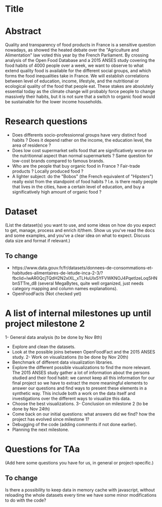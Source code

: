 # Title

# Abstract
Quality and transparency of food products in France is a sensitive question nowadays, as showed the heated debate over the "Agriculture and Alimentation" law voted this year by the French Parliament. By crossing analysis of the Open Food Database and a 2015 ANSES study covering the food habits of 4000 people over a week, we want to observe to what extend quality food is available for the different social groups, and which forms the food inequalities take in France. We will establish correlations between level of education, income, lifestyle, and the nutritional or ecological quality of the food that people eat. These stakes are absolutely essential today as the climate change will probably force people to change massively their habits, but it is not sure that a switch to organic food would be sustainable for the lower income households.

# Research questions
* Does differents socio-professionnal groups have very distinct food habits ? Does it depend rather on the income, the education level, the area of residence ?
* Does low cost supermarket sells food that are significatively worse on the nutritionnal aspect than normal supermarkets ? Same question for low-cost brands compared to famous brands.
* Who are the people that buy organic food in France ? Fair-trade products ? Locally produced food ?
* A lighter subject: do the "Bobos" (the French equivalent of "Hipsters") really exist from the standpoint of food habits ? I.e. is there really people that lives in the cities, have a certain level of education, and buy a significatively high amount of organic food ?

# Dataset
(List the dataset(s) you want to use, and some ideas on how do you expect to get, manage, process and enrich it/them. Show us you've read the docs and some examples, and you've a clear idea on what to expect. Discuss data size and format if relevant.)
## To change
<ul>
<li>https://www.data.gouv.fr/fr/datasets/donnees-de-consommations-et-habitudes-alimentaires-de-letude-inca-2-3/?fbclid=IwAR0QcjTQdH2N2xIXL_xTLHuUIx5YFVWKNOJ4PqetIzeLoq5HNbnSTTre_d8 (several MegaBytes, quite well organized, just needs category mapping and column names explanations).</li>
<li>OpenFoodFacts (Not checked yet)</li>
</ul>

# A list of internal milestones up until project milestone 2
1- General data analysis (to be done by Nov 8th)
- Explore and clean the datasets.
- Look at the possible joins between OpenFoodFact and the 2015 ANSES study.
2- Work on visualizations (to be done by Nov 20th)
- Benchmark of different data visualization libraries.
- Explore the different possible visualizations to find the more relevant. The 2015 ANSES study gather a lot of information about the persons studied and their food habit: we cannot keep all this information for our final project so we have to extract the more meaningful elements to answer our questions and find ways to present these elements in a synthetic way. This include both a work on the data itself and investigations over the different ways to visualize this data.
- Choose the best visualizations.
3- Conclusion on milestone 2 (to be done by Nov 24th)
- Come back on our initial questions: what answers did we find? how the project has evolved since milestone 1?
- Debugging of the code (adding comments if not done earlier).
- Planning the next milestone.


# Questions for TAa
(Add here some questions you have for us, in general or project-specific.)
## To change
Is there a possibility to keep data in memory cache with javascript, without reloading the whole datasets every time we have some minor modifications to do with the code?